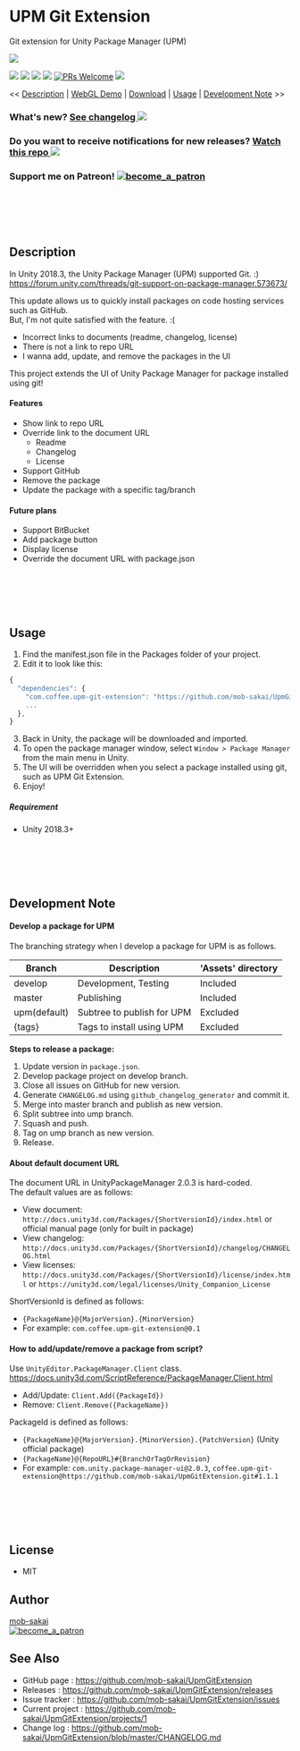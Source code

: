 UPM Git Extension
===

Git extension for Unity Package Manager (UPM)

![](https://user-images.githubusercontent.com/12690315/50967879-c8953500-151c-11e9-91c8-37330fcb351d.png)

[![](https://img.shields.io/github/release/mob-sakai/UpmGitExtension.svg?label=latest%20version)](https://github.com/mob-sakai/UpmGitExtension/releases)
[![](https://img.shields.io/github/release-date/mob-sakai/UpmGitExtension.svg)](https://github.com/mob-sakai/UpmGitExtension/releases)
![](https://img.shields.io/badge/unity-2017%2B-green.svg)
[![](https://img.shields.io/github/license/mob-sakai/UpmGitExtension.svg)](https://github.com/mob-sakai/UpmGitExtension/blob/master/LICENSE.txt)
[![PRs Welcome](https://img.shields.io/badge/PRs-welcome-orange.svg)](http://makeapullrequest.com)
[![](https://img.shields.io/twitter/follow/mob_sakai.svg?label=Follow&style=social)](https://twitter.com/intent/follow?screen_name=mob_sakai)

<< [Description](#Description) | [WebGL Demo](#demo) | [Download](https://github.com/mob-sakai/UpmGitExtension/releases) | [Usage](#usage) | [Development Note](#development-note) >>

### What's new? [See changelog ![](https://img.shields.io/github/release-date/mob-sakai/UpmGitExtension.svg?label=last%20updated)](https://github.com/mob-sakai/UpmGitExtension/blob/develop/CHANGELOG.md)
### Do you want to receive notifications for new releases? [Watch this repo ![](https://img.shields.io/github/watchers/mob-sakai/UpmGitExtension.svg?style=social&label=Watch)](https://github.com/mob-sakai/UpmGitExtension/subscription)
### Support me on Patreon! [![become_a_patron](https://user-images.githubusercontent.com/12690315/50731629-3b18b480-11ad-11e9-8fad-4b13f27969c1.png)](https://www.patreon.com/join/2343451?)



<br><br><br><br>
## Description

In Unity 2018.3, the Unity Package Manager (UPM) supported Git. :)  
https://forum.unity.com/threads/git-support-on-package-manager.573673/

This update allows us to quickly install packages on code hosting services such as GitHub.  
But, I'm not quite satisfied with the feature. :(
* Incorrect links to documents (readme, changelog, license)
* There is not a link to repo URL
* I wanna add, update, and remove the packages in the UI

This project extends the UI of Unity Package Manager for package installed using git!


#### Features

* Show link to repo URL
* Override link to the document URL
  * Readme
  * Changelog
  * License
* Support GitHub
* Remove the package
* Update the package with a specific tag/branch


#### Future plans

* Support BitBucket
* Add package button
* Display license
* Override the document URL with package.json



<br><br><br><br>
## Usage

1. Find the manifest.json file in the Packages folder of your project.
2. Edit it to look like this:
```js
{
  "dependencies": {
    "com.coffee.upm-git-extension": "https://github.com/mob-sakai/UpmGitExtension.git#0.2.0",
    ...
  },
}
```
3. Back in Unity, the package will be downloaded and imported.
4. To open the package manager window, select `Window > Package Manager` from the main menu in Unity.
5. The UI will be overridden when you select a package installed using git, such as UPM Git Extension.  
6. Enjoy!


##### Requirement

* Unity 2018.3+



<br><br><br><br>
## Development Note

#### Develop a package for UPM

The branching strategy when I develop a package for UPM is as follows.

|Branch|Description|'Assets' directory|
|-|-|-|
|develop|Development, Testing|Included|
|master|Publishing|Included|
|upm(default)|Subtree to publish for UPM|Excluded|
|{tags}|Tags to install using UPM|Excluded|

**Steps to release a package:**
1. Update version in `package.json`.
2. Develop package project on develop branch.
3. Close all issues on GitHub for new version.
4. Generate `CHANGELOG.md` using `github_changelog_generator` and commit it.
5. Merge into master branch and publish as new version.
6. Split subtree into ump branch.
7. Squash and push.
8. Tag on ump branch as new version.
9. Release.


#### About default document URL

The document URL in UnityPackageManager 2.0.3 is hard-coded.  
The default values are as follows:
* View document: `http://docs.unity3d.com/Packages/{ShortVersionId}/index.html` or official manual page (only for built in package)
* View changelog: `http://docs.unity3d.com/Packages/{ShortVersionId}/changelog/CHANGELOG.html`
* View licenses: `http://docs.unity3d.com/Packages/{ShortVersionId}/license/index.html` or `https://unity3d.com/legal/licenses/Unity_Companion_License`

ShortVersionId is defined as follows:
* `{PackageName}@{MajorVersion}.{MinorVersion}`
* For example: `com.coffee.upm-git-extension@0.1`


#### How to add/update/remove a package from script?

Use `UnityEditor.PackageManager.Client` class.  
https://docs.unity3d.com/ScriptReference/PackageManager.Client.html
* Add/Update: `Client.Add({PackageId})`
* Remove: `Client.Remove({PackageName})`

PackageId is defined as follows:
* `{PackageName}@{MajorVersion}.{MinorVersion}.{PatchVersion}` (Unity official package)
* `{PackageName}@{RepoURL}#{BranchOrTagOrRevision}`
* For example: `com.unity.package-manager-ui@2.0.3`, `coffee.upm-git-extension@https://github.com/mob-sakai/UpmGitExtension.git#1.1.1`



<br><br><br><br>
## License

* MIT



## Author

[mob-sakai](https://github.com/mob-sakai)  
[![become_a_patron](https://user-images.githubusercontent.com/12690315/50731615-ce9db580-11ac-11e9-964f-e0423533dc69.png)](https://www.patreon.com/join/2343451?)



## See Also

* GitHub page : https://github.com/mob-sakai/UpmGitExtension
* Releases : https://github.com/mob-sakai/UpmGitExtension/releases
* Issue tracker : https://github.com/mob-sakai/UpmGitExtension/issues
* Current project : https://github.com/mob-sakai/UpmGitExtension/projects/1
* Change log : https://github.com/mob-sakai/UpmGitExtension/blob/master/CHANGELOG.md
